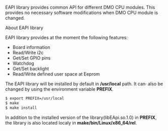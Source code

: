 EAPI library provides common API for different DMO CPU modules. This provides
no necessary software modifications when DMO CPU  module is changed. 

About EAPI library

EAPI library provides at the moment the following features:

* Board information
* Read/Write i2c
* Get/Set GPIO pins
* Watchdog
* Get/Set backlight
* Read/Write defined user space at Eeprom

The EAPI library will be installed by default in **/usr/local** path. It can·
also be changed by using the environment variable **PREFIX**.

 ~~~bash
$ export PREFIX=/usr/local
$ make
$ make install
~~~

In addition to the installed version of the library(libEApi.so.1.0) in **PREFIX**,
the library is also located localy in **make/bin/Linux/x86_64/rel**.


